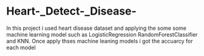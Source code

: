# Heart-_Detect-_Disease-
In this project i used heart disease dataset and applying the some some machine learning model such as LogisticRegression RandomForestClassifier and KNN. Once apply thses machine leaning  models i got the accuarcy for each model
